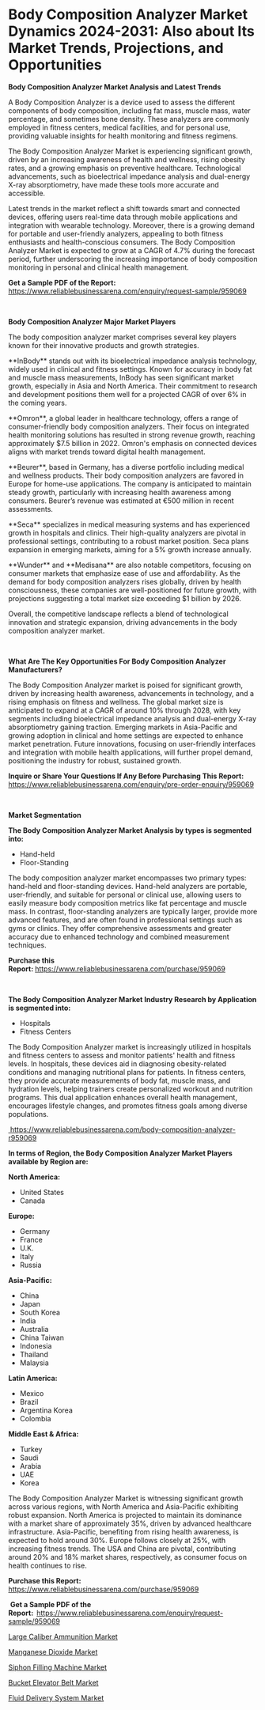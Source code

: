 <p><h1>Body Composition Analyzer Market Dynamics 2024-2031: Also about Its Market Trends, Projections, and Opportunities</h1></p><p><strong>Body Composition Analyzer Market Analysis and Latest Trends</strong></p>
<p><p>A Body Composition Analyzer is a device used to assess the different components of body composition, including fat mass, muscle mass, water percentage, and sometimes bone density. These analyzers are commonly employed in fitness centers, medical facilities, and for personal use, providing valuable insights for health monitoring and fitness regimens.</p><p>The Body Composition Analyzer Market is experiencing significant growth, driven by an increasing awareness of health and wellness, rising obesity rates, and a growing emphasis on preventive healthcare. Technological advancements, such as bioelectrical impedance analysis and dual-energy X-ray absorptiometry, have made these tools more accurate and accessible. </p><p>Latest trends in the market reflect a shift towards smart and connected devices, offering users real-time data through mobile applications and integration with wearable technology. Moreover, there is a growing demand for portable and user-friendly analyzers, appealing to both fitness enthusiasts and health-conscious consumers. The Body Composition Analyzer Market is expected to grow at a CAGR of 4.7% during the forecast period, further underscoring the increasing importance of body composition monitoring in personal and clinical health management.</p></p>
<p><strong>Get a Sample PDF of the Report:&nbsp;</strong> <a href="https://www.reliablebusinessarena.com/enquiry/request-sample/959069">https://www.reliablebusinessarena.com/enquiry/request-sample/959069</a></p>
<p>&nbsp;</p>
<p><strong>Body Composition Analyzer Major Market Players</strong></p>
<p><p>The body composition analyzer market comprises several key players known for their innovative products and growth strategies. </p><p>**InBody** stands out with its bioelectrical impedance analysis technology, widely used in clinical and fitness settings. Known for accuracy in body fat and muscle mass measurements, InBody has seen significant market growth, especially in Asia and North America. Their commitment to research and development positions them well for a projected CAGR of over 6% in the coming years.</p><p>**Omron**, a global leader in healthcare technology, offers a range of consumer-friendly body composition analyzers. Their focus on integrated health monitoring solutions has resulted in strong revenue growth, reaching approximately $7.5 billion in 2022. Omron's emphasis on connected devices aligns with market trends toward digital health management.</p><p>**Beurer**, based in Germany, has a diverse portfolio including medical and wellness products. Their body composition analyzers are favored in Europe for home-use applications. The company is anticipated to maintain steady growth, particularly with increasing health awareness among consumers. Beurer’s revenue was estimated at €500 million in recent assessments.</p><p>**Seca** specializes in medical measuring systems and has experienced growth in hospitals and clinics. Their high-quality analyzers are pivotal in professional settings, contributing to a robust market position. Seca plans expansion in emerging markets, aiming for a 5% growth increase annually.</p><p>**Wunder** and **Medisana** are also notable competitors, focusing on consumer markets that emphasize ease of use and affordability. As the demand for body composition analyzers rises globally, driven by health consciousness, these companies are well-positioned for future growth, with projections suggesting a total market size exceeding $1 billion by 2026. </p><p>Overall, the competitive landscape reflects a blend of technological innovation and strategic expansion, driving advancements in the body composition analyzer market.</p></p>
<p>&nbsp;</p>
<p><strong>What Are The Key Opportunities For Body Composition Analyzer Manufacturers?</strong></p>
<p><p>The Body Composition Analyzer market is poised for significant growth, driven by increasing health awareness, advancements in technology, and a rising emphasis on fitness and wellness. The global market size is anticipated to expand at a CAGR of around 10% through 2028, with key segments including bioelectrical impedance analysis and dual-energy X-ray absorptiometry gaining traction. Emerging markets in Asia-Pacific and growing adoption in clinical and home settings are expected to enhance market penetration. Future innovations, focusing on user-friendly interfaces and integration with mobile health applications, will further propel demand, positioning the industry for robust, sustained growth.</p></p>
<p><strong>Inquire or Share Your Questions If Any Before Purchasing This Report:</strong> <a href="https://www.reliablebusinessarena.com/enquiry/pre-order-enquiry/959069">https://www.reliablebusinessarena.com/enquiry/pre-order-enquiry/959069</a></p>
<p>&nbsp;</p>
<p><strong>Market Segmentation</strong></p>
<p><strong>The Body Composition Analyzer Market Analysis by types is segmented into:</strong></p>
<p><ul><li>Hand-held</li><li>Floor-Standing</li></ul></p>
<p><p>The body composition analyzer market encompasses two primary types: hand-held and floor-standing devices. Hand-held analyzers are portable, user-friendly, and suitable for personal or clinical use, allowing users to easily measure body composition metrics like fat percentage and muscle mass. In contrast, floor-standing analyzers are typically larger, provide more advanced features, and are often found in professional settings such as gyms or clinics. They offer comprehensive assessments and greater accuracy due to enhanced technology and combined measurement techniques.</p></p>
<p><strong>Purchase this Report:&nbsp;</strong><a href="https://www.reliablebusinessarena.com/purchase/959069">https://www.reliablebusinessarena.com/purchase/959069</a></p>
<p>&nbsp;</p>
<p><strong>The Body Composition Analyzer Market Industry Research by Application is segmented into:</strong></p>
<p><ul><li>Hospitals</li><li>Fitness Centers</li></ul></p>
<p><p>The Body Composition Analyzer market is increasingly utilized in hospitals and fitness centers to assess and monitor patients' health and fitness levels. In hospitals, these devices aid in diagnosing obesity-related conditions and managing nutritional plans for patients. In fitness centers, they provide accurate measurements of body fat, muscle mass, and hydration levels, helping trainers create personalized workout and nutrition programs. This dual application enhances overall health management, encourages lifestyle changes, and promotes fitness goals among diverse populations.</p></p>
<p><a href="https://www.reliablebusinessarena.com/body-composition-analyzer-r959069">&nbsp;https://www.reliablebusinessarena.com/body-composition-analyzer-r959069</a></p>
<p><strong>In terms of Region, the Body Composition Analyzer Market Players available by Region are:</strong></p>
<p>
    <p> <strong> North America: </strong>
        <ul>
            <li>United States</li>
            <li>Canada</li>
        </ul>
        </p> 
    <p> <strong> Europe: </strong>
        <ul>
            <li>Germany</li>
            <li>France</li>
            <li>U.K.</li>
            <li>Italy</li>
            <li>Russia</li>
        </ul>
        </p> 
    <p> <strong> Asia-Pacific: </strong>
        <ul>
            <li>China</li>
            <li>Japan</li>
            <li>South Korea</li>
            <li>India</li>
            <li>Australia</li>
            <li>China Taiwan</li>
            <li>Indonesia</li>
            <li>Thailand</li>
            <li>Malaysia</li>
        </ul>
        </p> 
    <p> <strong> Latin America: </strong>
        <ul>
            <li>Mexico</li>
            <li>Brazil</li>
            <li>Argentina Korea</li>
            <li>Colombia</li>
        </ul>
        </p> 
    <p> <strong> Middle East & Africa: </strong>
        <ul>
            <li>Turkey</li>
            <li>Saudi</li>
            <li>Arabia</li>
            <li>UAE</li>
            <li>Korea</li>
        </ul>
    </p>
    </p>
<p><p>The Body Composition Analyzer Market is witnessing significant growth across various regions, with North America and Asia-Pacific exhibiting robust expansion. North America is projected to maintain its dominance with a market share of approximately 35%, driven by advanced healthcare infrastructure. Asia-Pacific, benefiting from rising health awareness, is expected to hold around 30%. Europe follows closely at 25%, with increasing fitness trends. The USA and China are pivotal, contributing around 20% and 18% market shares, respectively, as consumer focus on health continues to rise.</p></p>
<p><strong>Purchase this Report: </strong><a href="https://www.reliablebusinessarena.com/purchase/959069">https://www.reliablebusinessarena.com/purchase/959069</a></p>
<p>&nbsp;<strong>Get a Sample PDF of the Report:&nbsp;&nbsp;</strong><a href="https://www.reliablebusinessarena.com/enquiry/request-sample/959069">https://www.reliablebusinessarena.com/enquiry/request-sample/959069</a></p>
<p><strong></strong></p>
<p><p><a href="https://issuu.com/reportprime-2/docs/large-caliber-ammunition-market-siz_0531f29640165c">Large Caliber Ammunition Market</a></p><p><a href="https://issuu.com/reportprime-2/docs/manganese-dioxide-market-size-2030._b84cbbc30bdecc">Manganese Dioxide Market</a></p><p><a href="https://www.linkedin.com/pulse/siphon-filling-machine-market-investigation-industry-evolution-rfb6e?trackingId=2NEAA4zzQtmsrRpt2AvP0Q%3D%3D">Siphon Filling Machine Market</a></p><p><a href="https://www.linkedin.com/pulse/deep-dive-bucket-elevator-belt-market-itstrends-segmentation-7gq7e?trackingId=6cjJajf3QjOoXanROSg3PA%3D%3D">Bucket Elevator Belt Market</a></p><p><a href="https://medium.com/@lauryframi644/the-fluid-delivery-system-market-insights-report-offers-an-in-depth-and-thorough-analysis-of-the-c49b200222f5">Fluid Delivery System Market</a></p></p>